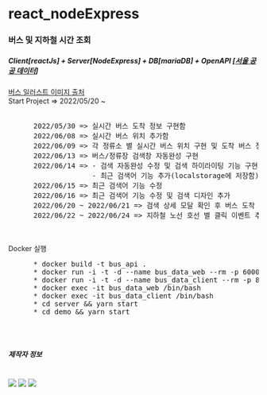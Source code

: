 # react_nodeExpress
<h3>버스 및 지하철 시간 조회</h3>
  <h5>Client[reactJs] + Server[NodeExpress] + DB[mariaDB] + OpenAPI [<a href="https://www.data.go.kr/">서울 공공 데이터</a>]</h5>
  <div>
    <a href="https://www.logoyogo.com/downloads/%eb%b2%84%ec%8a%a4-%ec%8a%a4%eb%a7%88%ec%9d%bc-%eb%a1%9c%ea%b3%a0-%ec%95%84%ec%9d%b4%ec%bd%98-%ec%9d%bc%eb%9f%ac%ec%8a%a4%ed%8a%b8-ai-%eb%8b%a4%ec%9a%b4%eb%a1%9c%eb%93%9c/">버스 일러스트 이미지 출처</a>
    <br>
    Start Project => 2022/05/20 ~ <br>
    <br>
    <pre>
      2022/05/30 => 실시간 버스 도착 정보 구현함
      2022/06/08 => 실시간 버스 위치 추가함
      2022/06/09 => 각 정류소 별 실시간 버스 위치 구현 및 도착 버스 정보 수정/추가 함
      2022/06/13 => 버스/정류장 검색창 자동완성 구현
      2022/06/14 => - 검색 자동완성 수정 및 검색 하이라이팅 기능 구현
                    - 최근 검색어 기능 추가(localstorage에 저장함)
      2022/06/15 => 최근 검색어 기능 수정
      2022/06/16 => 최근 검색어 기능 수정 및 검색 디자인 추가
      2022/06/20 ~ 2022/06/21 => 검색 상세 모달 확인 후 버스 도착 예정 정보로 이동
      2022/06/22 ~ 2022/06/24 => 지하철 노선 호선 별 클릭 이벤트 추가
    </pre>
    <br>
    Docker 실행 <br>
    <pre>
      * docker build -t bus_api . 
      * docker run -i -t -d --name bus_data_web --rm -p 6000:3000 bus_api
      * docker run -i -t -d --name bus_data_client --rm -p 80:3000 bus_api
      * docker exec -it bus_data_web /bin/bash
      * docker exec -it bus_data_client /bin/bash
      * cd server && yarn start
      * cd demo && yarn start
    </pre>
  </div>
<br>
<h5>제작자 정보</h5> 
<br>
<img src="https://img.shields.io/badge/JavaScript-FFCA28?style=for-the-badge&logo=javascript&logoColor=black"/>
<img src="https://img.shields.io/badge/React-informational?style=for-the-badge&logo=React&logoColor=black"/>
<img src="https://img.shields.io/badge/NodeExpress-green?style=for-the-badge&logo=../demo/src/images/nodedotjs.svg&logoColor=black"/>
